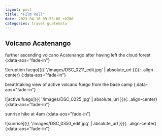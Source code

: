 ```yaml
---
layout: post
title: "Film Roll"
date: 2023-04-16 09:55:00 +0200
categories: travel guatemala
---
```

## Volcano Acatenango 

further ascending volcano Acatenango after having left the cloud forest
{:data-aos="fade-in"}

![eruption fuego]({{ '/images/DSC_0211_edit.jpg' | absolute_url }}){: .align-center}
{:data-aos="fade-in"}

breathtaking view of active volcano fuego from the base camp
{:data-aos="fade-in"}

![active fuego]({{ '/images/DSC_0225.jpg' | absolute_url }}){: .align-center}
{:data-aos="fade-in"}

sunrise hike at 4am
{:data-aos="fade-in"}

![sunrise]({{ '/images/DSC_0350_edit.jpg' | absolute_url }}){: .align-center}
{:data-aos="fade-in"}
